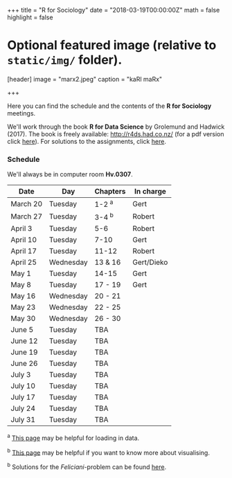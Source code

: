 +++
title = "R for Sociology"
date = "2018-03-19T00:00:00Z"
math = false
highlight = false

# Optional featured image (relative to `static/img/` folder).
[header]
image = "marx2.jpeg"
caption = "kaRl maRx"

+++


Here you can find the schedule and the contents of the **R for Sociology** meetings. 

We'll work through the book **R for Data Science** by Grolemund and Hadwick (2017). The book is freely available: http://r4ds.had.co.nz/ (for a pdf version click [here](http://www.allitebooks.in/r-data-science/)). For solutions to the assignments, click [here](https://jrnold.github.io/r4ds-exercise-solutions/).

### Schedule
We'll always be in computer room **Hv.0307**.


|Date        |Day         |Chapters    |In charge
|--------    |--------    |--------    |---------
|March 20    |Tuesday     |1-2 <sup>a</sup>         |Gert
|March 27    |Tuesday     |3-4 <sup>b</sup>         |Robert
|April 3     |Tuesday     |5-6           |Robert
|April 10    |Tuesday     |7-10         |Gert
|April 17    |Tuesday     |11-12        |Robert
|April 25    |Wednesday   |13 & 16       |Gert/Dieko
|May 1       |Tuesday     |14-15       |Gert
|May 8       |Tuesday     |17 - 19         |Gert
|May 16      |Wednesday   |20 - 21         |
|May 23      |Wednesday   |22 - 25         |
|May 30      |Wednesday   |26 - 30         |
|June 5      |Tuesday     |TBA         |
|June 12     |Tuesday     |TBA         |
|June 19     |Tuesday     |TBA         |
|June 26     |Tuesday     |TBA         |
|July 3      |Tuesday     |TBA         |
|July 10     |Tuesday     |TBA         |
|July 17     |Tuesday     |TBA         |
|July 24     |Tuesday     |TBA         |
|July 31     |Tuesday     |TBA         |

<sup>a</sup> [This page](http://stulp.gmw.rug.nl/22-01-2018/Rworkshop/) may be helpful for loading in data.

<sup>b</sup> [This page](http://stulp.gmw.rug.nl/ggplotworkshop/) may be helpful if you want to know more about visualising.

<sup>b</sup> Solutions for the *Feliciani*-problem can be found [here]("/pdf/Feliciani.zip").

